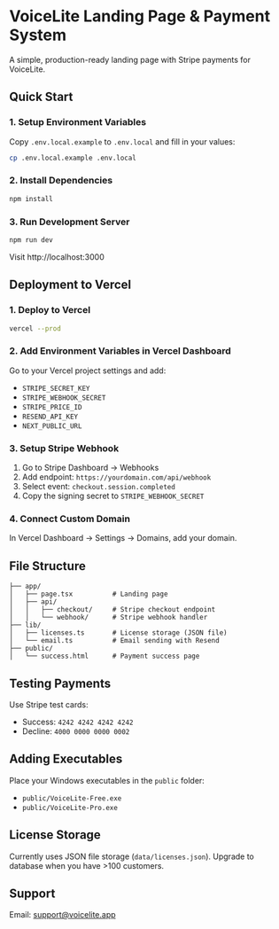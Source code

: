 # VoiceLite Landing Page & Payment System

A simple, production-ready landing page with Stripe payments for VoiceLite.

## Quick Start

### 1. Setup Environment Variables

Copy `.env.local.example` to `.env.local` and fill in your values:

```bash
cp .env.local.example .env.local
```

### 2. Install Dependencies

```bash
npm install
```

### 3. Run Development Server

```bash
npm run dev
```

Visit http://localhost:3000

## Deployment to Vercel

### 1. Deploy to Vercel

```bash
vercel --prod
```

### 2. Add Environment Variables in Vercel Dashboard

Go to your Vercel project settings and add:
- `STRIPE_SECRET_KEY`
- `STRIPE_WEBHOOK_SECRET`
- `STRIPE_PRICE_ID`
- `RESEND_API_KEY`
- `NEXT_PUBLIC_URL`

### 3. Setup Stripe Webhook

1. Go to Stripe Dashboard → Webhooks
2. Add endpoint: `https://yourdomain.com/api/webhook`
3. Select event: `checkout.session.completed`
4. Copy the signing secret to `STRIPE_WEBHOOK_SECRET`

### 4. Connect Custom Domain

In Vercel Dashboard → Settings → Domains, add your domain.

## File Structure

```
├── app/
│   ├── page.tsx          # Landing page
│   ├── api/
│   │   ├── checkout/     # Stripe checkout endpoint
│   │   └── webhook/      # Stripe webhook handler
├── lib/
│   ├── licenses.ts       # License storage (JSON file)
│   └── email.ts          # Email sending with Resend
├── public/
│   └── success.html      # Payment success page
```

## Testing Payments

Use Stripe test cards:
- Success: `4242 4242 4242 4242`
- Decline: `4000 0000 0000 0002`

## Adding Executables

Place your Windows executables in the `public` folder:
- `public/VoiceLite-Free.exe`
- `public/VoiceLite-Pro.exe`

## License Storage

Currently uses JSON file storage (`data/licenses.json`).
Upgrade to database when you have >100 customers.

## Support

Email: support@voicelite.app